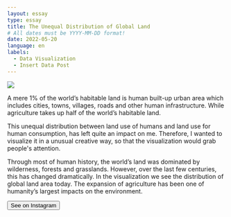 ```yaml
---
layout: essay
type: essay
title: The Unequal Distribution of Global Land
# All dates must be YYYY-MM-DD format!
date: 2022-05-20
language: en
labels:
  - Data Visualization
  - Insert Data Post
---
```


<img class="ui medium left floated image" src="https://raw.githubusercontent.com/duygudgd/insert-data/ad0f1d98e3d4e42a68e88556d6147c05524df32f/dataviz-archive/land-use-realities/20220520_LandUseRealities.jpg">

A mere 1% of the world’s habitable land is human built-up urban area which includes cities, towns, villages, roads and other human infrastructure. While agriculture takes up half of the world’s habitable land.

This unequal distribution between land use of humans and land use for human consumption, has left quite an impact on me. Therefore, I wanted to visualize it in a unusual creative way, so that the visualization would grab people's attention.

Through most of human history, the world’s land was dominated by wilderness, forests and grasslands. However, over the last few centuries, this has changed dramatically. In the visualization we see the distribution of global land area today. The expansion of agriculture has been one of humanity’s largest impacts on the environment.

<a href="https://www.instagram.com/p/CdyPERnDSg2/?igshid=MDJmNzVkMjY=">
   <button class="ui icon button"> <i class="large instagram icon"></i> See on Instagram </button>
</a>




